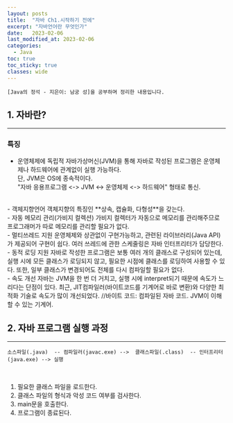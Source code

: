 ```yaml
---
layout: posts
title:  "자바 Ch1.시작하기 전에"
excerpt: "자바언어란 무엇인가"
date:   2023-02-06
last_modified_at: 2023-02-06
categories:
  - Java
toc: true
toc_sticky: true
classes: wide
---
```

    [Java의 정석 - 지은이: 남궁 성]을 공부하며 정리한 내용입니다.  

## 1. 자바란?
---
### 특징
- 운영체제에 독립적
  자바가상머신(JVM)을 통해 자바로 작성된 프로그램은 운영체제나 하드웨어에 관계없이 실행 가능하다.  
  단, JVM은 OS에 종속적이다.  
  "자바 응용프로그램 <-> JVM <-> 운영체제 <-> 하드웨어" 형태로 통신.  
<br>
- 객체지향언어
  객체지향의 특징인 **상속, 캡슐화, 다형성**을 갖는다.  
<br>
- 자동 메모리 관리(가비지 컬렉션)
  가비지 컬렉터가 자동으로 메모리를 관리해주므로 프로그래머가 따로 메모리를 관리할 필요가 없다.  
<br>
- 멀티쓰레드 지원
  운영체제와 상관없이 구현가능하고, 관련된 라이브러리(Java API)가 제공되어 구현이 쉽다.  
  여러 쓰레드에 관한 스케줄링은 자바 인터프리터가 담당한다.  
<br>
- 동적 로딩 지원
  자바로 작성한 프로그램은 보통 여러 개의 클래스로 구성되어 있는데,  
  실행 시에 모든 클래스가 로딩되지 않고, 필요한 시점에 클래스를 로딩하여 사용할 수 있다.  
  또한, 일부 클래스가 변경되어도 전체를 다시 컴파일할 필요가 없다.  
<br>
- 속도 개선
  자바는 JVM을 한 번 더 거치고, 실행 시에 interpret되기 때문에 속도가 느리다는 단점이 있다.  
  최근, JIT컴파일러(바이트코드를 기계어로 바로 변환)와 다양한 최적화 기술로 속도가 많이 개선되었다.  
  //바이트 코드: 컴파일된 자바 코드. JVM이 이해할 수 있는 기계어.
<br>

## 2. 자바 프로그램 실행 과정
---
    소스파일(.java)  -- 컴파일러(javac.exe) -->  클래스파일(.class)  -- 인터프리터(java.exe) --> 실행
<br>

1. 필요한 클래스 파일을 로드한다.
2. 클래스 파일의 형식과 악성 코드 여부를 검사한다.
3. main문을 호출한다.
4. 프로그램이 종료된다.


<br>


